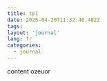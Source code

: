 ```yaml
---
title: tp1
date: 2025-04-20T11:32:40.482Z
tags:
layout: 'journal'
lang: fr
categories: 
  - journal
---
```

content ozeuor